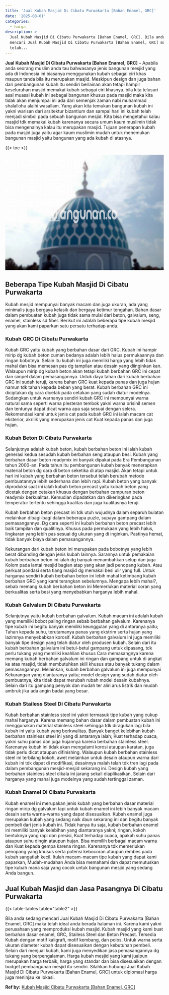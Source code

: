 ```yaml
---
title: 'Jual Kubah Masjid Di Cibatu Purwakarta [Bahan Enamel, GRC]'
date: '2025-08-01'
categories:
  - harga
description: >-
  Jual Kubah Masjid Di Cibatu Purwakarta [Bahan Enamel, GRC]. Bila anda sedang
  mencari Jual Kubah Masjid Di Cibatu Purwakarta [Bahan Enamel, GRC] maka
  telah...
---
```


**Jual Kubah Masjid Di Cibatu Purwakarta \[Bahan Enamel, GRC\]** – Apabila anda seorang muslim anda tau bahwasanya jenis bangunan mesjid yang ada di Indonesia ini biasanya menggunakan kubah sebagai ciri khas maupun tanda bila itu merupakan masjid. Meskipun design dan juga bahan dari pembangunan kubah itu sendiri berlainan akan tetapi hampir keseluruhan masjid memakai kubah sebagai ciri khasnya. bila kita telusuri asal muasal kubah ini sebagai bangunan khusus pada masjid maka kita tidak akan menjumpai ini ada dari semenjak zaman nabi muhammad shalallohu alaihi wasallam. Yang akan kita temukan bangunan kubah ini yakni warisan dari arsitektur bizantium dan sampai hari ini kubah telah menjadi simbol pada sebuah bangunan mesjid. Kita bisa mengetahui kalau masjid tdk memakai kubah karenanya secara umum kaum muslimin tidak bisa mengenalnya kalau itu merupakan masjid. Tujuan penerapan kubah pada masjid juga yaitu agar kaum muslimin mudah untuk menemukan bangunan masjid yaitu bangunan yang ada kubah di atasnya.

{{< toc >}}

![Jual Kubah Masjid Di Cibatu Purwakarta [Bahan Enamel, GRC]](/images/jual-kubah-masjid-44.png)

## Beberapa Tipe Kubah Masjid Di Cibatu Purwakarta

Kubah mesjid mempunyai banyak macam dan juga ukuran, ada yang minimalis juga bergaya kelasik dan bergaya ketimur tengahan. Bahan dasar dalam pembuatan kubah juga tidak sama mulai dari beton, galvalum, seng, enamel, stainless sd fiber. Berikut ini adalah beberapa tipe kubah mesjid yang akan kami paparkan satu persatu terhadap anda.

### Kubah GRC Di Cibatu Purwakarta

Kubah GRC yaitu kubah yang berbahan dasar dari GRC. Kubah ini hampir mirip dg kubah beton cuman bedanya adalah lebih halus permukaannya dan ringan bobotnya. Selain itu kubah ini juga memiliki harga yang lebih tidak mahal dan bisa memesan pas dg tampilan atau desain yang diinginkan kan. Walaupun mirip dg kubah beton akan tetapi kubah berbahan GRC ini cepat dan simpel dalam pemasangannya. Untuk daya tahan dari kubah berbahan GRC ini sudah teruji, karena bahan GRC kuat kepada panas dan juga hujan namun tdk tahan kepada beban yang berat. Kubah berbahan GRC ini diciptakan dg cara dicetak pada cetakan yang sudah diatur modelnya. Sedangkan untuk warnanya sendiri kubah GRC ini mempunyai warna natural sama seperti warna plesteran tembok yakni warna orisinil semen dan tentunya dapat dicat warna apa saja sesuai dengan selera. Rekomendasi kami untuk jenis cat pada kubah GRC ini ialah macam cat eksterior, akrilik yang merupakan jenis cat Kuat kepada panas dan juga hujan.

### Kubah Beton Di Cibatu Purwakarta

Selanjutnya adalah kubah beton, kubah berbahan beton ini ialah kubah generasi kedua sesudah kubah berbahan seng ataupun besi. Kubah yang berbahan dasar beton readymix ini banyak dipakai pada Era Pembangunan tahun 2000-an. Pada tahun itu pembangunan kubah banyak menerapkan material beton dg cara di beton seketika di atap masjid. Akan tetapi untuk hari ini kubah yang berbahan beton tersebut telah berubah metode pembuatannya lebih sederhana dan lebih rapi. Kubah beton yang banyak diproduksi saat ini ialah kubah beton precast yaitu kubah beton yang dicetak dengan cetakan khusus dengan berbahan campuran beton readymix berkualitas. Kemudian dipadatkan dan dikeringkan pada temperatur tertentu sehingga kualitas dan juga kualitasnya teruji.

Kubah berbahan beton precast ini tdk utuh wujudnya dalam separuh bulatan melainkan dibagi-bagi dalam beberapa puzle, supaya gampang dalam pemasangannya. Dg cara seperti ini kubah berbahan beton precast lebih baik tampilan dan qualitinya. Khusus pada permukaan yang lebih halus, lingkaran yang lebih pas sesuai dg ukuran yang di inginkan. Pastinya hemat, tidak banyak biaya dalam pemasangannya.

Kekurangan dari kubah beton ini merupakan pada bobotnya yang lebih berat dibanding dengan jenis kubah lainnya. Sarannya untuk pemakaian kubah berbahan beton ini ialah dg banyak menambahkan selup dan juga Kolom pada lantai mesjid bagian atap yang akan jadi penopang kubah. Atau perkuat pondasi serta tiang masjid dg memakai besi ulir yang full. Untuk harganya sendiri kubah berbahan beton ini lebih mahal ketimbang kubah berbahan GRC yang kami terangkan sebelumnya. Mengapa lebih mahal?, sebab memang kubah berbahan beton ini Memerlukan material coran yang berkualitas serta besi yang menyebabkan harganya lebih mahal.

### Kubah Galvalum Di Cibatu Purwakarta

Selanjutnya yaitu kubah berbahan galvalum. Kubah macam ini adalah kubah yang memiliki bobot paling ringan sebab berbahan galvalum. Karenanya tipe kubah ini begitu banyak memiliki keunggulan yang di antaranya yaitu; Tahan kepada suhu, terutamanya panas yang ekstrim serta hujan yang lazimnya menyebabkan korosif. Kubah berbahan galvalum ini juga memiliki banyak tipe design yang telah diatur oleh produsen kubah. Selain dari itu kubah berbahan galvalum ini betul-betul gampang untuk dipasang, tdk perlu tukang yang memiliki keahlian khusus Cara memasangnya karena memang kubah berbahan galvalum ini ringan dan gampang untuk di angkat ke atas masjid, tidak membutuhkan skill khusus atau banyak tukang dalam pemasangannya. Melainkan, kubah berbahan galvalum ini juga mempunyai Kekurangan yang diantaranya yaitu; model design yang sudah diatur oleh pembuatnya, kita tidak dapat merubah rubah model desain kubahnya. Selain dari itu gampang penyok dan mudah ter aliri arus listrik dan mudah ambruk jika ada angin badai yang besar.

### Kubah Stailess Steel Di Cibatu Purwakarta

Kubah berbahan stainless steel ini yakni termasuk tipe kubah yang cukup mahal harganya. Karena memang bahan dasar dalam pembuatan kubah ini menggunakan material stainless steel sehingga tdk diragukan lagi bila kubah ini yaitu kubah yang berkwalitas. Banyak banget kelebihan kubah berbahan stainless steel ini yang di antaranya ialah; Kuat terhadap cuaca, yakni suhu panas dan juga hujannya karena berbahan stainless steel. Karenanya kubah ini tidak akan mengalami korosi ataupun karatan, juga tidak perlu dicat ataupun difinishing. Walaupun kubah berbahan stainless steel ini terbilang kokoh, awet melainkan untuk desain ataupun warna dari kubah ini tdk dapat di modifikasi, desainnya malah telah tdk tren lagi pada dalam pembangunan mesjid-mesjid sekarang ini. Design kubah yang berbahan stainless steel dikala ini jarang sekali diaplikasikan, Selain dari harganya yang mahal juga modelnya yang sudah tertinggal zaman.

### Kubah Enamel Di Cibatu Purwakarta

Kubah enamel ini merupakan jenis kubah yang berbahan dasar material ringan mirip dg galvalum tapi untuk kubah enamel ini lebih banyak macam desain serta warna-warna yang dapat disesuaikan. Kubah enamel juga merupakan kubah yang sedang naik daun sekarang ini dan begitu banyak pembeli dari jenis kubah ini. Tidak hanya itu saja, kubah berbahan enamel ini memiliki banyak kelebihan yang diantaranya yakni; ringan, kokoh bentuknya yang rapi dan presisi, Kuat terhadap cuaca, apakah suhu panas ataupun suhu dingin ataupun hujan. Bisa memilih berbagai macam warna dan Kuat kepada gempa karena ringan. Karenanya tdk memerlukan penopang yang khusus serta potensi kebocoran ataupun rembes pada kubah sangatlah kecil. Itulah macam-macam tipe kubah yang dapat kami paparkan, Mudah-mudahan Anda bisa memahami dan dapat memutuskan tipe kubah mana saja yang cocok untuk bangunan mesjid yang sedang Anda bangun.

## Jual Kubah Masjid dan Jasa Pasangnya Di Cibatu Purwakarta

{{< table-tables table="table2" >}}

Bila anda sedang mencari Jual Kubah Masjid Di Cibatu Purwakarta \[Bahan Enamel, GRC\] maka telah ideal anda berada halaman ini. Karena kami yakni perusahaan yang memproduksi kubah masjid. Kubah masjid yang kami buat berbahan dasar enamel, GRC, Stailess Steel dan Beton Precast. Tersedia Kubah dengan motif kaligrafi, motif kembang, dan polos. Untuk warna serta ukuran diameter kubah dapat disesuaikan dengan kebutuhan pembeli. Selain dari menjual kubah, kami juga menyedikan jasa pemasangannya dg tukang yang berpengalaman. Harga kubah mesjid yang kami jualpun merupakan harga terbaik, harga yang standar dan bisa disesuaikan dengan budget pembangunan mesjid itu sendiri. Silahkan hubungi Jual Kubah Masjid Di Cibatu Purwakarta \[Bahan Enamel, GRC\] untuk diplomasi harga juga meninjau ke lokasi.

**Ref by:** [Kubah Masjid Cibatu Purwakarta [Bahan Enamel, GRC]](https://id.wikipedia.org/wiki/Kubah)
